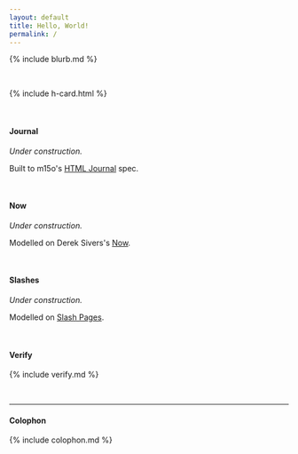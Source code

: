 ```yaml
---
layout: default
title: Hello, World!
permalink: /
---
```


{% include blurb.md %}

<br>


{% include h-card.html %}

<br>


#### Journal

*Under construction.*

Built to m15o's [HTML Journal](https://journal.miso.town/) spec.

<br>


#### Now

*Under construction.*

Modelled on Derek Sivers's [Now](https://nownownow.com/about).

<br>


#### Slashes

*Under construction.*

Modelled on [Slash Pages](https://slashpages.net/).

<br>


#### Verify

{% include verify.md %}

<br>

<hr>


#### Colophon

{% include colophon.md %}
